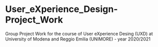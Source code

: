 # User_eXperience_Design-Project_Work
Group Project Work for the course of User eXperience Desing (UXD) at University of Modena and Reggio Emilia (UNIMORE) - year 2020/2021
